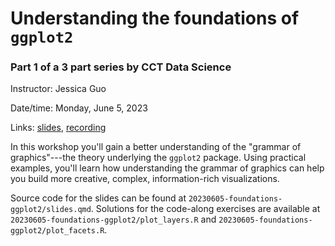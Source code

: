 # Understanding the foundations of `ggplot2`

### Part 1 of a 3 part series by CCT Data Science

Instructor: Jessica Guo

Date/time: Monday, June 5, 2023

Links: [slides](https://viz.datascience.arizona.edu/foundations-ggplot2-slides/), [recording](https://youtu.be/ke9R4C0E-k0)

In this workshop you'll gain a better understanding of the "grammar of graphics"---the theory underlying the `ggplot2` package. Using practical examples, you'll learn how understanding the grammar of graphics can help you build more creative, complex, information-rich visualizations.

Source code for the slides can be found at `20230605-foundations-ggplot2/slides.qmd`. Solutions for the code-along exercises are available at `20230605-foundations-ggplot2/plot_layers.R` and `20230605-foundations-ggplot2/plot_facets.R`.
